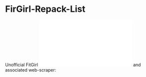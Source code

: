 # FirGirl-Repack-List
 Unofficial FitGirl ![Repack List](./RepackList.txt) and associated web-scraper:

